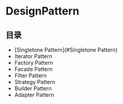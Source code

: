 # DesignPattern
## 目录
* [Singletone Pattern](#Singletone Pattern)
* Iterator Pattern 
* Factory Pattern
* Facade Pattern
* Filter Pattern
* Strategy Pattern
* Builder Pattern
* Adapter Pattern
